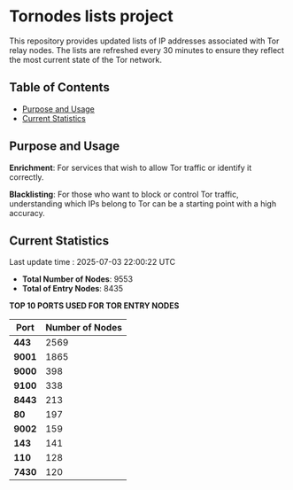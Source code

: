 # Tornodes lists project

This repository provides updated lists of IP addresses associated with Tor relay nodes. The lists are refreshed every 30 minutes to ensure they reflect the most current state of the Tor network.

## Table of Contents

- [Purpose and Usage](#purpose-and-usage)
- [Current Statistics](#current-statistics)


## Purpose and Usage

**Enrichment**: For services that wish to allow Tor traffic or identify it correctly.

**Blacklisting**: For those who want to block or control Tor traffic, understanding which IPs belong to Tor can be a starting point with a high accuracy.

## Current Statistics

Last update time : 2025-07-03 22:00:22 UTC

- **Total Number of Nodes**: 9553
- **Total of Entry Nodes**: 8435

**TOP 10 PORTS USED FOR TOR ENTRY NODES**

| **Port** | **Number of Nodes** |
|------|-----------------|
| **443**   | 2569  |
| **9001**   | 1865  |
| **9000**   | 398  |
| **9100**   | 338  |
| **8443**   | 213  |
| **80**   | 197  |
| **9002**   | 159  |
| **143**   | 141  |
| **110**   | 128  |
| **7430**   | 120  |

